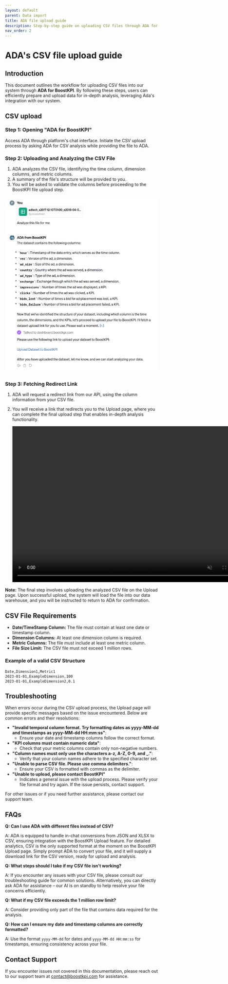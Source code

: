 ```yaml
---
layout: default
parent: Data import
title: ADA file upload guide
description: Step-by-step guide on uploading CSV files through ADA for analysis. Includes file requirements, error resolutions, and troubleshooting tips.
nav_order: 2
---
```


# ADA's CSV file upload guide

## Introduction

This document outlines the workflow for uploading CSV files into our system through **ADA for
BoostKPI**. By following these steps, users can efficiently prepare and upload data for in-depth
analysis, leveraging Ada's integration with our system.

## CSV upload

### Step 1: Opening "ADA for BoostKPI"

Access ADA through platform's chat interface. Initiate the CSV upload process by asking ADA for CSV
analysis while providing the file to ADA.

### Step 2: Uploading and Analyzing the CSV File

1. ADA analyzes the CSV file, identifying the time column, dimension columns, and metric columns.
2. A summary of the file's structure will be provided to you.
3. You will be asked to validate the columns before proceeding to the BoostKPI file upload step.

![Uploading CSV file to ADA](/images/ada/ada-file-upload.png)

### Step 3: Fetching Redirect Link

1. ADA will request a redirect link from our API, using the column information from your CSV file.
2. You will receive a link that redirects you to the Upload page, where you can complete the final
   upload step that enables in-depth analysis functionality.

   <video autoplay="autoplay" loop="loop" width="768" height="512" muted>
     <source src="/images/ada/ada_upload_page.webm" type="video/webm">
   </video>

**Note:** The final step involves uploading the analyzed CSV file on the Upload page. Upon
successful upload, the system will load the file into our data warehouse, and you will be instructed
to return to ADA for confirmation.

## CSV File Requirements

- **Date/TimeStamp Column:** The file must contain at least one date or timestamp column.
- **Dimension Columns:** At least one dimension column is required.
- **Metric Columns:** The file must include at least one metric column.
- **File Size Limit:** The CSV file must not exceed 1 million rows.

### Example of a valid CSV Structure

```csv
Date,Dimension1,Metric1
2023-01-01,ExampleDimension,100
2023-01-01,ExampleDimension2,0.1
```

## Troubleshooting

When errors occur during the CSV upload process, the Upload page will provide specific messages
based on the issue encountered. Below are common errors and their resolutions:

- **"Invalid temporal column format. Try formatting dates as yyyy-MM-dd and timestamps as yyyy-MM-dd
  HH:mm:ss"**:
    - Ensure your date and timestamp columns follow the correct format.
- **"KPI columns must contain numeric data"**:
    - Check that your metric columns contain only non-negative numbers.
- **"Column names must only use the characters a-z, A-Z, 0-9, and _."**:
    - Verify that your column names adhere to the specified character set.
- **"Unable to parse CSV file. Please use comma delimiters."**:
    - Ensure your CSV is formatted with commas as the delimiter.
- **"Unable to upload, please contact BoostKPI"**
    - Indicates a general issue with the upload process. Please verify your file format and try
      again. If the issue persists, contact support.

For other issues or if you need further assistance, please contact our support team.

## FAQs 

**Q: Can I use ADA with different files instead of CSV?**

A: ADA is equipped to handle in-chat conversions from JSON and XLSX to CSV, ensuring integration
with the BoostKPI Upload feature. For detailed analytics, CSV is the only supported format at the moment
on the BoostKPI Upload page. Simply prompt ADA to convert your file, and it will supply a download
link for the CSV version, ready for upload and analysis.

**Q: What steps should I take if my CSV file isn't working?**

A: If you encounter any issues with your CSV file, please consult our troubleshooting guide for
common solutions. Alternatively, you can directly ask ADA for assistance – our AI is on standby to
help resolve your file concerns efficiently.

**Q: What if my CSV file exceeds the 1 million row limit?**

A: Consider providing only part of the file that contains data required for the analysis.

**Q: How can I ensure my date and timestamp columns are correctly formatted?**

A: Use the format `yyyy-MM-dd` for dates and `yyyy-MM-dd HH:mm:ss` for timestamps, ensuring consistency
across your file.

## Contact Support

If you encounter issues not covered in this documentation, please reach out to our support team at
<a href="mailto:contact@boostkpi.com">contact@boostkpi.com</a> for assistance.